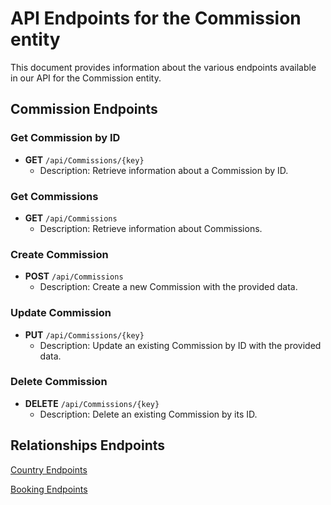 # API Endpoints for the Commission entity

This document provides information about the various endpoints available in our API for the Commission entity.

## Commission Endpoints

### Get Commission by ID
- **GET** `/api/Commissions/{key}`
  - Description: Retrieve information about a Commission by ID.
  
### Get Commissions
- **GET** `/api/Commissions`
  - Description: Retrieve information about Commissions.

### Create Commission
- **POST** `/api/Commissions`
  - Description: Create a new Commission with the provided data.

### Update Commission
- **PUT** `/api/Commissions/{key}`
  - Description: Update an existing Commission by ID with the provided data.
 
### Delete Commission
- **DELETE** `/api/Commissions/{key}`
  - Description: Delete an existing Commission by its ID.

## Relationships Endpoints

[Country Endpoints](CountryEndpoints.md)

[Booking Endpoints](BookingEndpoints.md)
